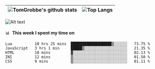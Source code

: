 |![TomGrobbe's github stats](https://github-readme-stats.vercel.app/api?username=egerdnc&count_private=true&show_icons=true&theme=dracula&disable_animations=true&include_all_commits=true)|![Top Langs](https://github-readme-stats.vercel.app/api/top-langs/?username=egerdnc&theme=dracula&langs_count=10&layout=compact)|
|:-:|:-:|

![Alt text](https://spotify-recently-played-readme.vercel.app/api?user=i4a9i8pn8x8vvskq8v52yhckr)
<br>
<br>
📊 &nbsp;**This week I spent my time on**
<!--START_SECTION:waka-->
```text
Lua          10 hrs 25 mins  ██████████████████▒░░░░░░   73.75 % 
JavaScript   3 hrs 1 min     █████▒░░░░░░░░░░░░░░░░░░░   21.35 % 
HTML         18 mins         ▓░░░░░░░░░░░░░░░░░░░░░░░░   02.13 % 
INI          12 mins         ▒░░░░░░░░░░░░░░░░░░░░░░░░   01.50 % 
CSS          9 mins          ▒░░░░░░░░░░░░░░░░░░░░░░░░   01.11 % 
```
<!--END_SECTION:waka-->
